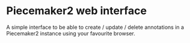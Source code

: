 Piecemaker2 web interface
=========================

A simple interface to be able to create / update / delete annotations in a Piecemaker2 instance using your favourite browser.
